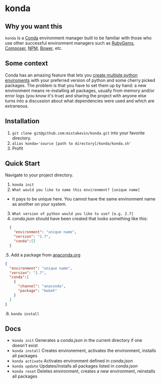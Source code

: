 # konda

## Why you want this
`konda` is a [Conda](http://conda.pydata.org/docs/) environment manager built to be familiar with those who use other successful environment managers such as [RubyGems](https://rubygems.org/), [Composer](https://getcomposer.org/), [NPM](https://www.npmjs.com/), [Bower](http://bower.io/), etc.

## Some context
Conda has an amazing feature that lets you [create multiple python enviroments](http://conda.pydata.org/docs/using/envs.html) with your preferred version of python and some cherry picked packages. The problem is that you have to set them up by hand: a new environment means re-installing all packages, usually from memory and/or error logs (you know it's true) and sharing the project with anyone else turns into a discussion about what dependencies were used and which are extraneous.

## Installation
1. `git clone git@github.com:mistakevin/konda.git` into your favorite directory.
2. `alias konda='source [path to directory]/konda/konda.sh'`
3. Profit

## Quick Start
Navigate to your project directory.

1. `konda init`
2. `What would you like to name this environment? [unique name]`
  * It pays to be unique here. You cannot have the same environment name as another on your system.
3. `What version of python would you like to use? [e.g. 2.7]`
4. _conda.json_ should have been created that looks something like this:

```json
  {
    "environment": "unique name",
    "version": "2.7",
    "conda":[]
  }
```
.5. Add a package from [anaconda.org](http://anaconda.org/)

```json
{
  "environment": "unique name",
  "version": "2.7",
  "conda":[
    {
      "channel": "anaconda",
      "package": "bokeh"
    }
  ]
}
```
.6. `konda install`

## Docs
* `konda init` Generates a _conda.json_ in the current directory if one doesn't exist
* `konda install` Creates environement, activates the environment, installs all packages
* `konda activate` Activates environment defined in _conda.json_
* `konda update` Updates/installs all packages listed in _conda.json_
* `konda reset` Deletes environment, creates a new environment, reinstalls all packages
